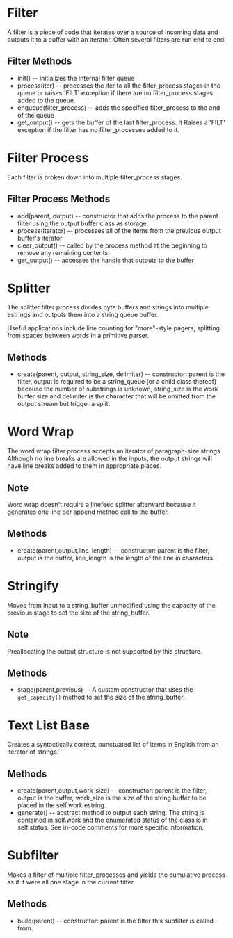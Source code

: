 # Filter
A filter is a piece of code that iterates over a source of incoming data and outputs it to a buffer with an iterator. Often several filters are run end to end.

## Filter Methods
* init() -- initializes the internal filter queue
* process(iter) -- processes the iter to all the filter_process stages in the queue or raises 'FILT' exception if there are no filter_process stages added to the queue.
* enqueue(filter_process) -- adds the specified filter_process to the end of the queue
* get_output() -- gets the buffer of the last filter_process. It Raises a 'FILT' exception if the filter has no filter_processes added to it.

# Filter Process
Each filter is broken down into multiple filter_process stages.

## Filter Process Methods
* add(parent, output) -- constructor that adds the process to the parent filter using the output buffer class as storage.
* process(iterator) -- processes all of the items from the previous output buffer's iterator
* clear_output() -- called by the process method at the beginning to remove any remaining contents
* get_output() -- accesses the handle that outputs to the buffer

# Splitter
The splitter filter process divides byte buffers and strings into multiple estrings and outputs them into a string queue buffer.

Useful applications include line counting for "more"-style pagers, splitting from spaces between words in a primitive parser.

## Methods
* create(parent, output, string_size, delimiter) -- constructor: parent is the filter, output is required to be a string_queue (or a child class thereof) because the number of substrings is unknown, string_size is the work buffer size and delimiter is the character that will be omitted from the output stream but trigger a split.

# Word Wrap
The word wrap filter process accepts an iterator of paragraph-size strings. Although no line breaks are allowed in the inputs, the output strings will have line breaks added to them in appropriate places.

## Note
Word wrap doesn't require a linefeed splitter afterward because it generates one line per append method call to the buffer.

## Methods
* create(parent,output,line_length) -- constructor: parent is the filter, output is the buffer, line_length is the length of the line in characters.

# Stringify
Moves from input to a string_buffer unmodified using the capacity of the previous stage to set the size of the string_buffer.

## Note
Preallocating the output structure is not supported by this structure.

## Methods
* stage(parent,previous) -- A custom constructor that uses the `get_capacity()` method to set the size of the string_buffer.

# Text List Base
Creates a syntactically correct, punctuated list of items in English from an iterator of strings.

## Methods
* create(parent,output,work_size) -- constructor: parent is the filter, output is the buffer, work_size is the size of the string buffer to be placed in the self.work estring.
* generate() -- abstract method to output each string. The string is contained in self.work and the enumerated status of the class is in self.status. See in-code comments for more specific information.

# Subfilter
Makes a filter of multiple filter_processes and yields the cumulative process as if it were all one stage in the current filter

## Methods
* build(parent) -- constructor: parent is the filter this subfilter is called from.
